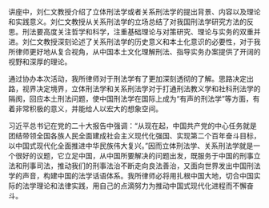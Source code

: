 讲座中，刘仁文教授介绍了立体刑法学或者关系刑法学的提出背景、内容以及理论和实践意义。刘仁文教授从关系刑法学的立场总结了对我国刑法学研究方法的反思。刑法要高度关注哲学和科学，注重基础理论与对策研究、理论与实务的双重并进。刘仁文教授深刻论述了关系刑法学的历史意义和本土化意识的必要性，对于我所律师更好地从复合视角，从中国本土文化理解刑法、指导实务办案提供了开阔的视野和深厚的理论。

通过协办本次活动，我所律师对于刑法学有了更加深刻透彻的了解。思路决定出路，视界决定境界，立体刑法学和关系刑法学对于打通刑法教义学和社科刑法学的隔阂，回应本土刑法问题，使中国刑法学在国际上成为“有声的刑法学”等方面，有着非常积极的意义，并能给人以宏大的想象空间。  

习近平总书记在党的二十大报告中强调：“从现在起，中国共产党的中心任务就是团结带领全国各族人民全面建成社会主义现代化强国、实现第二个百年奋斗目标，以中国式现代化全面推进中华民族伟大复兴。”因而立体刑法学、关系刑法学就是一个很好的议题，它立足中国，从中国所要解决的问题出发，既服务于中国的刑事立法和刑事司法，推动我们的刑事法治不断走向良法善治，又面向世界发出中国刑法学的声音，构建中国的法学话语体系。我所律师必将用扎根中国大地，切合中国实际的法学理论和法律实践，用自己的点滴努力为推动中国式现代化进程而不懈奋斗。